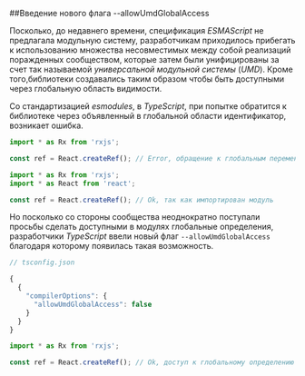 ##Введение нового флага --allowUmdGlobalAccess

Посколько, до недавнего времени, спецификация _ESMAScript_ не предлагала модульную систему, разработчикам приходилось прибегать к использованию множества несовместимых между собой реализаций поражденных сообществом, которые затем были унифицированы за счет так называемой _универсальной модульной системы_ (_UMD_). Кроме того,библиотеки создавались таким образом чтобы быть доступными через глобальную область видимости.

Со стандартизацией _esmodules_, в _TypeScript_, при попытке обратится к библиотеке через объявленный в глобальной области идентификатор, возникает ошибка.

```typescript
import * as Rx from 'rxjs';

const ref = React.createRef(); // Error, обращение к глобальным переменным в модулях недопустимо
```

```typescript
import * as Rx from 'rxjs';
import * as React from 'react';

const ref = React.createRef(); // Ok, так как импортирован модуль
```

Но посколько со стороны сообщества неоднократно поступали просьбы сделать доступными в модулях глобальные определения, разработчики _TypeScript_ ввели новый флаг `--allowUmdGlobalAccess` благодаря которому появилась такая возможность.

```typescript
// tsconfig.json

{
  {
    "compilerOptions": {
      "allowUmdGlobalAccess": false
    }
  }
}
```

```typescript
import * as Rx from 'rxjs';

const ref = React.createRef(); // Ok, доступ к глобальному определению из модуля
```
